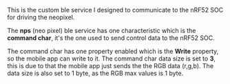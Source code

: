 This is the custom ble service I designed to communicate to the nRF52 SOC for driving the neopixel.

The **nps** (neo pixel) ble service has one characteristic which is the **command char**, it's the one used to send control data to the nRF52 SOC. 

The command char has one property enabled which is the **Write** property, so the mobile app can write to it.
The command char data size is set to **3**, this is due to that the mobile app just sends the the RGB data (r,g,b). The data size is also set to 1 byte, as the RGB max values is 1 byte.

